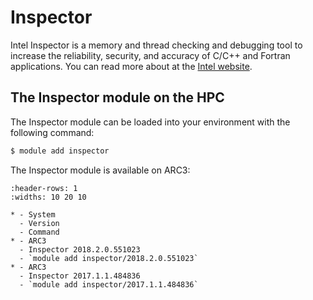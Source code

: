 # Inspector

Intel Inspector is a memory and thread checking and debugging tool to increase the reliability, security, and accuracy of C/C++ and Fortran applications. You can read more about at the [Intel website](https://software.intel.com/content/www/us/en/develop/tools/oneapi/components/inspector.html).

## The Inspector module on the HPC

The Inspector module can be loaded into your environment with the following command:

```bash
$ module add inspector
```

The Inspector module is available on ARC3:

```{list-table}
:header-rows: 1
:widths: 10 20 10

* - System
  - Version
  - Command
* - ARC3
  - Inspector 2018.2.0.551023
  - `module add inspector/2018.2.0.551023`
* - ARC3
  - Inspector 2017.1.1.484836
  - `module add inspector/2017.1.1.484836`
```

